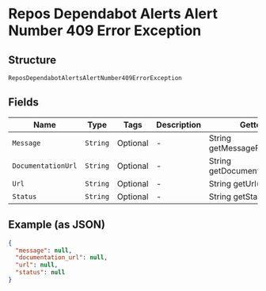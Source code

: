 
# Repos Dependabot Alerts Alert Number 409 Error Exception

## Structure

`ReposDependabotAlertsAlertNumber409ErrorException`

## Fields

| Name | Type | Tags | Description | Getter | Setter |
|  --- | --- | --- | --- | --- | --- |
| `Message` | `String` | Optional | - | String getMessageField() | setMessageField(String messageField) |
| `DocumentationUrl` | `String` | Optional | - | String getDocumentationUrl() | setDocumentationUrl(String documentationUrl) |
| `Url` | `String` | Optional | - | String getUrl() | setUrl(String url) |
| `Status` | `String` | Optional | - | String getStatus() | setStatus(String status) |

## Example (as JSON)

```json
{
  "message": null,
  "documentation_url": null,
  "url": null,
  "status": null
}
```

